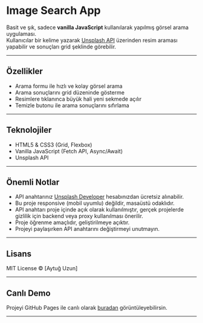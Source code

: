 # Image Search App

Basit ve şık, sadece **vanilla JavaScript** kullanılarak yapılmış görsel arama uygulaması.  
Kullanıcılar bir kelime yazarak [Unsplash API](https://unsplash.com/developers) üzerinden resim araması yapabilir ve sonuçları grid şeklinde görebilir.

---

## Özellikler

- Arama formu ile hızlı ve kolay görsel arama
- Arama sonuçlarını grid düzeninde gösterme
- Resimlere tıklanınca büyük hali yeni sekmede açılır
- Temizle butonu ile arama sonuçlarını sıfırlama

---

## Teknolojiler

- HTML5 & CSS3 (Grid, Flexbox)
- Vanilla JavaScript (Fetch API, Async/Await)
- Unsplash API

---

## Önemli Notlar

- API anahtarınız [Unsplash Developer](https://unsplash.com/developers) hesabınızdan ücretsiz alınabilir.
- Bu proje responsive (mobil uyumlu) değildir, masaüstü odaklıdır.
- API anahtarı proje içinde açık olarak kullanılmıştır, gerçek projelerde gizlilik için backend veya proxy kullanılması önerilir.
- Proje öğrenme amaçlıdır, geliştirilmeye açıktır.
- Projeyi paylaşırken API anahtarını değiştirmeyi unutmayın.

---

## Lisans

MIT License © [Aytuğ Uzun]

---

## Canlı Demo

Projeyi GitHub Pages ile canlı olarak [buradan](https://aytugzn.github.io/search-image/) görüntüleyebilirsin.

---
